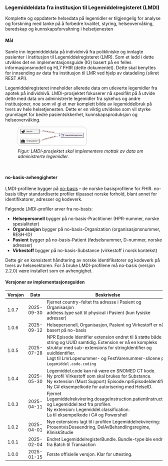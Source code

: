 
### Legemiddeldata fra institusjon til Legemiddelregisteret (LMDI)

Komplette og oppdaterte helsedata på legemidler er tilgjengelig for analyse og forskning med tanke på å forbedre kvalitet, styring, helseovervåking, beredskap og kunnskapsforvaltning i helsetjenesten

#### Mål

Samle inn legemiddeldata på individnivå fra polikliniske og innlagte pasienter i institusjon til Legemiddelregisteret (LMR). Som et ledd i dette utvikles det en implementasjonsguide (IG) basert på en felles informasjonsmodell og HL7 FHIR (dette dokumentet). Dette skal benyttes for innsending av data fra institusjon til LMR ved hjelp av datadeling (sikret REST API).

Legemiddelregisteret inneholder allerede data om utleverte legemidler fra apotek på individnivå. LMDI-prosjektet fokuserer nå spesifikt på å utvide dette med data om administrerte legemidler fra sykehus og andre institusjoner, noe som vil gi et mer komplett bilde av legemiddelbruk på tvers av hele helsetjenesten. Dette er en viktig utvidelse som vil styrke grunnlaget for bedre pasientsikkerhet, kunnskapsproduksjon og helseovervåking.

<figure>
    <img src="lmdi-2.png" width="49%" style="border: 1px solid rgba(0, 0, 0, 0.2); border-radius: 10px; padding: 5px;">
    <figcaption style="font-style: italic; font-size: 14px; margin-top: 5px;">
        Figur: LMDI-prosjektet skal implementere mottak av data om administrerte legemidler.
    </figcaption>
</figure>
<br clear="all"/>

#### no-basis-avhengigheter

LMDI-profilene bygger på [no-basis](https://hl7.no/fhir/no-basis/) – de norske basisprofilene for FHIR. no-basis tilbyr standardiserte profiler tilpasset norske forhold, blant annet for identifikatorer, adresser og kodeverk.

Følgende LMDI-profiler arver fra no-basis:
- **Helsepersonell** bygger på no-basis-Practitioner (HPR-nummer, norske spesialiteter)
- **Organisasjon** bygger på no-basis-Organization (organisasjonsnummer, RESH-ID)
- **Pasient** bygger på no-basis-Patient (fødselsnummer, D-nummer, norske adresser)
- **Virkestoff** bygger på no-basis-Substance (virkestoff i norsk kontekst)

Dette gir en konsistent håndtering av norske identifikatorer og kodeverk på tvers av helsesektoren. For å bruke LMDI-profilene må no-basis (versjon 2.2.0) være installert som en avhengighet.

#### Versjoner av implementasjonsguiden

| Versjon | Dato | Beskrivelse |
|---------|------|-------------|
| 1.0.7 | 2025-09-30 | Fjernet country-feltet fra adresse i Pasient og Organisasjon<br/>address.type satt til physical i Pasient (kun fysiske adresser) |
| 1.0.6 | 2025-09-12 | Helsepersonell, Organisasjon, Pasient og Virkestoff er nå basert på no-basis<br/> |
| 1.0.5 | 2025-07-28 | NPR Episode Identifier extension endret til å støtte både string og UUID samtidig. Extension er nå en kompleks struktur med sub-extensions for stringIdentifier og uuidIdentifier.<br/>Lagt til LmrLopenummer- og FestVarenummer-slicene på `Legemiddel.code.coding` |
| 1.0.4 | 2025-05-30 | Legemiddel.code kan nå være en SNOMED CT kode.<br/> Ny profil Virkestoff som skal brukes for Substance.<br/>Ny extension (Must Support) Episode.nprEpisodeIdentifier. <br/> Ny C# eksempelkode for autorisering med HelseID.  |
| 1.0.3 | 2025-04-11 | Fjernet Legemiddelrekvirering.dosageInstruction.patientInstruction og Legemiddel.text fra profilen. <br/> Ny extension: Legemiddel.classification. <br/> La til eksempelkode i C# og Powershell   |
| 1.0.2 | 2025-04-01 | Nye extensions lagt til i profilen Legemiddelrekvirering: ProsentvisDoseendring, DelAvBehandlingsregime, KliniskStudie   |
| 1.0.1 | 2025-02-04 | Endret LegemiddelregisterBundle. Bundle-type ble endret fra Batch til Transaction  |
| 1.0.0 | 2025-01-15 | Første offisielle versjon. Klar for uttesting. |
